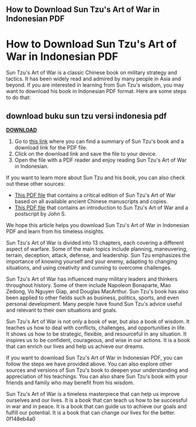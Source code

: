 ## How to Download Sun Tzu's Art of War in Indonesian PDF

  
# How to Download Sun Tzu's Art of War in Indonesian PDF
 
Sun Tzu's Art of War is a classic Chinese book on military strategy and tactics. It has been widely read and admired by many people in Asia and beyond. If you are interested in learning from Sun Tzu's wisdom, you may want to download his book in Indonesian PDF format. Here are some steps to do that:
 
## download buku sun tzu versi indonesia pdf


[**DOWNLOAD**](https://www.google.com/url?q=https%3A%2F%2Fbytlly.com%2F2tK8kC&sa=D&sntz=1&usg=AOvVaw2_UKNu2nNHs2Z7DRstUQKr)

 
1. Go to [this link](https://sway.office.com/ES3RSDiVeakVAFW9) where you can find a summary of Sun Tzu's book and a download link for the PDF file.
2. Click on the download link and save the file to your device.
3. Open the file with a PDF reader and enjoy reading Sun Tzu's Art of War in Indonesian.

If you want to learn more about Sun Tzu and his book, you can also check out these other sources:

- [This PDF file](https://1004kshop.net/wp-content/uploads/2022/12/download_buku_sun_tzu_versi_indonesia_pdf.pdf) that contains a critical edition of Sun Tzu's Art of War based on all available ancient Chinese manuscripts and copies.
- [This PDF file](https://richard-wagner-werkstatt.com/wp-content/uploads/2022/07/download_buku_sun_tzu_versi_indonesia_pdf.pdf) that contains an introduction to Sun Tzu's Art of War and a postscript by John S.

We hope this article helps you download Sun Tzu's Art of War in Indonesian PDF and learn from his timeless insights.
  
Sun Tzu's Art of War is divided into 13 chapters, each covering a different aspect of warfare. Some of the main topics include planning, maneuvering, terrain, deception, attack, defense, and leadership. Sun Tzu emphasizes the importance of knowing yourself and your enemy, adapting to changing situations, and using creativity and cunning to overcome challenges.
 
Sun Tzu's Art of War has influenced many military leaders and thinkers throughout history. Some of them include Napoleon Bonaparte, Mao Zedong, Vo Nguyen Giap, and Douglas MacArthur. Sun Tzu's book has also been applied to other fields such as business, politics, sports, and even personal development. Many people have found Sun Tzu's advice useful and relevant to their own situations and goals.
 
Sun Tzu's Art of War is not only a book of war, but also a book of wisdom. It teaches us how to deal with conflicts, challenges, and opportunities in life. It shows us how to be strategic, flexible, and resourceful in any situation. It inspires us to be confident, courageous, and wise in our actions. It is a book that can enrich our lives and help us achieve our dreams.
  
If you want to download Sun Tzu's Art of War in Indonesian PDF, you can follow the steps we have provided above. You can also explore other sources and versions of Sun Tzu's book to deepen your understanding and appreciation of his teachings. You can also share Sun Tzu's book with your friends and family who may benefit from his wisdom.
 
Sun Tzu's Art of War is a timeless masterpiece that can help us improve ourselves and our lives. It is a book that can teach us how to be successful in war and in peace. It is a book that can guide us to achieve our goals and fulfill our potential. It is a book that can change our lives for the better.
 0f148eb4a0
